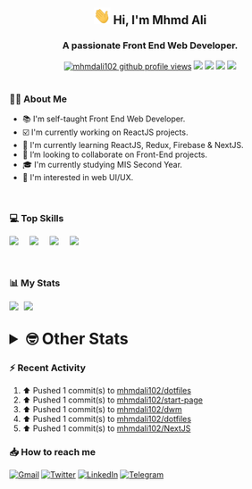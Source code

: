 <h2 align="center"><img src="./Hi.gif" width="30px" height="30px"> Hi, I'm Mhmd Ali</h2>

<h3 align="center">A passionate Front End Web Developer.</h3>

<div align="center">
  <a href="#"><img src="https://komarev.com/ghpvc/?username=mhmdali102&style=for-the-badge&logo=" alt="mhmdali102 github profile views" /></a>
  <a href="https://www.linux.org"><img src="https://img.shields.io/badge/OS-Linux-e06c75?style=for-the-badge&logo=linux" /></a>
	<a href="https://archlinux.org"><img src="https://img.shields.io/badge/DISTRO-Arch-56b6c2?style=for-the-badge&logo=arch-linux" /></a>
	<a href="https://dwm.suckless.org"><img src="https://img.shields.io/badge/WM-DWM-005577?style=for-the-badge&logo=dwm" /></a>
	<a href="https://neovim.io"><img src="https://img.shields.io/badge/IDE-Neovim-98c379?style=for-the-badge&logo=neovim" /></a>
</div>

<br>

### :man_technologist: About Me

- :books: I'm self-taught Front End Web Developer.
- :ballot_box_with_check: I'm currently working on ReactJS projects.
- :dart: I'm currently learning ReactJS, Redux, Firebase & NextJS.
- :eyes: I’m looking to collaborate on Front-End projects.
- :mortar_board: I'm currently studying MIS Second Year.
- :art: I'm interested in web UI/UX.

<br>

### :computer: Top Skills

<div style="display:flex;">
<img width ='36px' src ='https://raw.githubusercontent.com/rahulbanerjee26/githubAboutMeGenerator/main/icons/html.svg' />
<img width ='36px' src ='https://raw.githubusercontent.com/rahulbanerjee26/githubAboutMeGenerator/main/icons/css.svg' />
<img width ='36px' src ='https://raw.githubusercontent.com/rahulbanerjee26/githubAboutMeGenerator/main/icons/javascript.svg' />
<img width ='36px' src ='https://raw.githubusercontent.com/rahulbanerjee26/githubAboutMeGenerator/main/icons/reactjs.svg' />
</div>

<br>
<br>

### :bar_chart: My Stats

<img src="https://github-readme-stats.vercel.app/api?username=mhmdali102&show_icons=true&locale=en" width="49%" /><span style="display:inline-block;width:2%"></span><img src="https://github-readme-streak-stats.herokuapp.com/?user=mhmdali102&" width="49%" />

<br>

<details>
<summary style="font-size: 1.75rem; font-weight: bold;"><strong style="font-size: 1.75rem; font-weight: bold;"> 🤓 Other Stats </strong></summary>
<br>

<!--START_SECTION:waka-->
![Lines of code](https://img.shields.io/badge/From%20Hello%20World%20I%27ve%20Written-239%20Thousand%20lines%20of%20code-blue)

**🐱 My GitHub Data** 

> 🏆 623 Contributions in the Year 2022
 > 
> 📦 331.2 kB Used in GitHub's Storage 
 > 
> 💼 Opted to Hire
 > 
> 📜 18 Public Repositories 
 > 
> 🔑 6 Private Repositories  
 > 
**I'm a Night 🦉** 

```text
🌞 Morning    79 commits     ██░░░░░░░░░░░░░░░░░░░░░░░   9.55% 
🌆 Daytime    183 commits    █████░░░░░░░░░░░░░░░░░░░░   22.13% 
🌃 Evening    352 commits    ██████████░░░░░░░░░░░░░░░   42.56% 
🌙 Night      213 commits    ██████░░░░░░░░░░░░░░░░░░░   25.76%

```
📅 **I'm Most Productive on Monday** 

```text
Monday       165 commits    █████░░░░░░░░░░░░░░░░░░░░   19.95% 
Tuesday      102 commits    ███░░░░░░░░░░░░░░░░░░░░░░   12.33% 
Wednesday    111 commits    ███░░░░░░░░░░░░░░░░░░░░░░   13.42% 
Thursday     91 commits     ██░░░░░░░░░░░░░░░░░░░░░░░   11.0% 
Friday       88 commits     ██░░░░░░░░░░░░░░░░░░░░░░░   10.64% 
Saturday     127 commits    ███░░░░░░░░░░░░░░░░░░░░░░   15.36% 
Sunday       143 commits    ████░░░░░░░░░░░░░░░░░░░░░   17.29%

```


📊 **This Week I Spent My Time On** 

```text
⌚︎ Time Zone: Asia/Beirut

💬 Programming Languages: 
TypeScript               6 hrs 9 mins        ██████████░░░░░░░░░░░░░░░   40.15% 
JavaScript               4 hrs 27 mins       ███████░░░░░░░░░░░░░░░░░░   29.05% 
Lua                      1 hr 19 mins        ██░░░░░░░░░░░░░░░░░░░░░░░   8.63% 
C                        54 mins             █░░░░░░░░░░░░░░░░░░░░░░░░   5.89% 
JSON                     38 mins             █░░░░░░░░░░░░░░░░░░░░░░░░   4.21%

🔥 Editors: 
Neovim                   15 hrs 20 mins      █████████████████████████   100.0%

🐱‍💻 Projects: 
NextJS                   5 hrs 13 mins       ████████░░░░░░░░░░░░░░░░░   34.08% 
xerolinux.xyz            4 hrs 3 mins        ██████░░░░░░░░░░░░░░░░░░░   26.44% 
mhmdali102               2 hrs 59 mins       █████░░░░░░░░░░░░░░░░░░░░   19.53% 
dwm                      1 hr 15 mins        ██░░░░░░░░░░░░░░░░░░░░░░░   8.25% 
canadiansouq.com         47 mins             █░░░░░░░░░░░░░░░░░░░░░░░░   5.2%

💻 Operating System: 
Linux                    15 hrs 20 mins      █████████████████████████   100.0%

```

**I Mostly Code in JavaScript** 

```text
JavaScript               12 repos            ██████████████░░░░░░░░░░░   57.14% 
Python                   3 repos             ███░░░░░░░░░░░░░░░░░░░░░░   14.29% 
HTML                     1 repo              █░░░░░░░░░░░░░░░░░░░░░░░░   4.76% 
PHP                      1 repo              █░░░░░░░░░░░░░░░░░░░░░░░░   4.76% 
CSS                      1 repo              █░░░░░░░░░░░░░░░░░░░░░░░░   4.76%

```



 Last Updated on 20/08/2022 18:50:38 UTC
<!--END_SECTION:waka-->

</details>

### :zap: Recent Activity

<!--RECENT_ACTIVITY:start-->
1. ⬆️ Pushed 1 commit(s) to [mhmdali102/dotfiles](https://github.com/mhmdali102/dotfiles)
2. ⬆️ Pushed 1 commit(s) to [mhmdali102/start-page](https://github.com/mhmdali102/start-page)
3. ⬆️ Pushed 1 commit(s) to [mhmdali102/dwm](https://github.com/mhmdali102/dwm)
4. ⬆️ Pushed 1 commit(s) to [mhmdali102/dotfiles](https://github.com/mhmdali102/dotfiles)
5. ⬆️ Pushed 1 commit(s) to [mhmdali102/NextJS](https://github.com/mhmdali102/NextJS)
<!--RECENT_ACTIVITY:end-->

### :inbox_tray: How to reach me

[![Gmail](https://img.shields.io/badge/Gmail-D14836?style=for-the-badge&logo=gmail&logoColor=white)](mailto:mhmdalihsen102@gmail.com)
[![Twitter](https://img.shields.io/badge/Twitter-1DA1F2?style=for-the-badge&logo=twitter&logoColor=white)](https://twitter.com/MhmdAliHsen)
[![LinkedIn](https://img.shields.io/badge/LinkedIn-0077B5?style=for-the-badge&logo=linkedin&logoColor=white)](https://www.linkedin.com/in/mhmd-ali-hsen-66b0671b7/)
[![Telegram](https://img.shields.io/badge/Telegram-2CA5E0?style=for-the-badge&logo=telegram&logoColor=white&bgColor=black)](https://t.me/mhmdalihsen)
